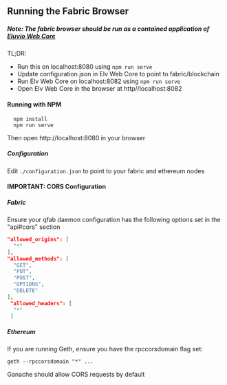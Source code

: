 ## Running the Fabric Browser

##### Note: The fabric browser should be run as a contained application of [Eluvio Web Core](https://github.com/eluv-io/elv-web-core)

TL;DR:
- Run this on localhost:8080 using ```npm run serve```
- Update configuration.json in Elv Web Core to point to fabric/blockchain
- Run Elv Web Core on localhost:8082 using ```npm run serve```
- Open Elv Web Core in the browser at http//localhost:8082


#### Running with NPM

```
  npm install
  npm run serve
```

Then open http://localhost:8080 in your browser

##### Configuration
Edit ```./configuration.json``` to point to your fabric and ethereum nodes


#### IMPORTANT: CORS Configuration

##### Fabric

Ensure your qfab daemon configuration has the following options set
in the "api#cors" section

```json
"allowed_origins": [
  "*"
],
"allowed_methods": [
  "GET",
  "PUT",
  "POST",
  "OPTIONS",
  "DELETE"
],
 "allowed_headers": [
  "*"
 ]
```

##### Ethereum

If you are running Geth, ensure you have the rpccorsdomain flag set:

```geth --rpccorsdomain "*" ...```

Ganache should allow CORS requests by default
